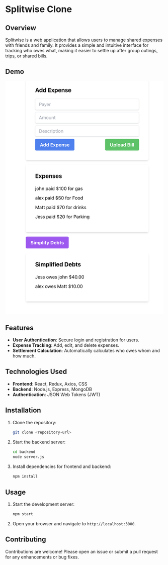 # Splitwise Clone

## Overview
Splitwise is a web application that allows users to manage shared expenses with friends and family. It provides a simple and intuitive interface for tracking who owes what, making it easier to settle up after group outings, trips, or shared bills.

## Demo
![](assets/demo.png)

## Features
- **User Authentication**: Secure login and registration for users.
- **Expense Tracking**: Add, edit, and delete expenses.
- **Settlement Calculation**: Automatically calculates who owes whom and how much.

## Technologies Used
- **Frontend**: React, Redux, Axios, CSS
- **Backend**: Node.js, Express, MongoDB
- **Authentication**: JSON Web Tokens (JWT)

## Installation
1. Clone the repository:
   ```bash
   git clone <repository-url>

2. Start the backend server:
   ```bash
   cd backend
   node server.js
   ```

3. Install dependencies for frontend and backend:
   ```bash
   npm install
   ```

## Usage
1. Start the development server:
   ```bash
   npm start
   ```
2. Open your browser and navigate to `http://localhost:3000`.

## Contributing
Contributions are welcome! Please open an issue or submit a pull request for any enhancements or bug fixes.

